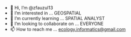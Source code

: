 - 👋 Hi, I’m @zfauzul13
- 👀 I’m interested in ... GEOSPATIAL
- 🌱 I’m currently learning ... SPATIAL ANALYST
- 💞️ I’m looking to collaborate on ... EVERYONE
- 📫 How to reach me ... ecology.informatics@gmail.com

<!---
zfauzul13/zfauzul13 is a ✨ special ✨ repository because its `README.md` (this file) appears on your GitHub profile.
You can click the Preview link to take a look at your changes.
--->
